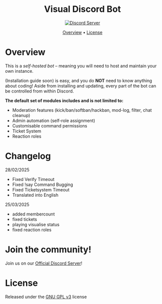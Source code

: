 <h1 align="center">
  <br>
  Visual Discord Bot
  <br>
</h1>

<p align="center">
  <a href="https://discord.gg/Visualise">
    <img src="https://discordapp.com/api/guilds/133049272517001216/widget.png?style=shield" alt="Discord Server">
  </a>
</p>

<p align="center">
  <a href="#overview">Overview</a>
  •
  <a href="#license">License</a>
</p>

# Overview

This is a *self-hosted bot* – meaning you will need
to host and maintain your own instance. 

(Installation guide soon) is easy, and you do **NOT** need to know anything about coding! Aside
from installing and updating, every part of the bot can be controlled from within Discord.

**The default set of modules includes and is not limited to:**

- Moderation features (kick/ban/softban/hackban, mod-log, filter, chat cleanup)
- Admin automation (self-role assignment)
- Customisable command permissions
- Ticket System
- Reaction roles

# Changelog 

28/02/2025
- Fixed Verify Timeout 
- Fixed !say Command Bugging
- Fixed Ticketsystem Timeout 
- Translated into English

25/03/2025
- added membercount 
- fixed tickets
- playing visualise status
- fixed reaction roles 

# Join the community!

Join us on our [Official Discord Server](https://discord.gg/visualise)!

# License

Released under the [GNU GPL v3](https://www.gnu.org/licenses/gpl-3.0.en.html) license
